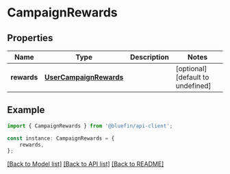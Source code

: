 # CampaignRewards


## Properties

Name | Type | Description | Notes
------------ | ------------- | ------------- | -------------
**rewards** | [**UserCampaignRewards**](UserCampaignRewards.md) |  | [optional] [default to undefined]

## Example

```typescript
import { CampaignRewards } from '@bluefin/api-client';

const instance: CampaignRewards = {
    rewards,
};
```

[[Back to Model list]](../README.md#documentation-for-models) [[Back to API list]](../README.md#documentation-for-api-endpoints) [[Back to README]](../README.md)
